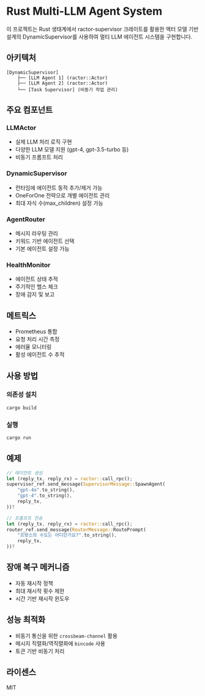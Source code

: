 # Rust Multi-LLM Agent System

이 프로젝트는 Rust 생태계에서 ractor-supervisor 크레이트를 활용한 액터 모델 기반 설계의 DynamicSupervisor를 사용하여 멀티 LLM 에이전트 시스템을 구현합니다.

## 아키텍처

```
[DynamicSupervisor]
    ├── [LLM Agent 1] (ractor::Actor)
    ├── [LLM Agent 2] (ractor::Actor)
    └── [Task Supervisor] (비동기 작업 관리)
```

## 주요 컴포넌트

### LLMActor

- 실제 LLM 처리 로직 구현
- 다양한 LLM 모델 지원 (gpt-4, gpt-3.5-turbo 등)
- 비동기 프롬프트 처리

### DynamicSupervisor

- 런타임에 에이전트 동적 추가/제거 가능
- OneForOne 전략으로 개별 에이전트 관리
- 최대 자식 수(max_children) 설정 가능

### AgentRouter

- 메시지 라우팅 관리
- 키워드 기반 에이전트 선택
- 기본 에이전트 설정 가능

### HealthMonitor

- 에이전트 상태 추적
- 주기적인 헬스 체크
- 장애 감지 및 보고

## 메트릭스

- Prometheus 통합
- 요청 처리 시간 측정
- 에러율 모니터링
- 활성 에이전트 수 추적

## 사용 방법

### 의존성 설치

```bash
cargo build
```

### 실행

```bash
cargo run
```

## 예제

```rust
// 에이전트 생성
let (reply_tx, reply_rx) = ractor::call_rpc();
supervisor_ref.send_message(SupervisorMessage::SpawnAgent(
    "gpt-4o".to_string(),
    "gpt-4".to_string(),
    reply_tx,
))?

// 프롬프트 전송
let (reply_tx, reply_rx) = ractor::call_rpc();
router_ref.send_message(RouterMessage::RoutePrompt(
    "프랑스의 수도는 어디인가요?".to_string(),
    reply_tx,
))?
```

## 장애 복구 메커니즘

- 자동 재시작 정책
- 최대 재시작 횟수 제한
- 시간 기반 재시작 윈도우

## 성능 최적화

- 비동기 통신을 위한 `crossbeam-channel` 활용
- 메시지 직렬화/역직렬화에 `bincode` 사용
- 토큰 기반 비동기 처리

## 라이센스

MIT
